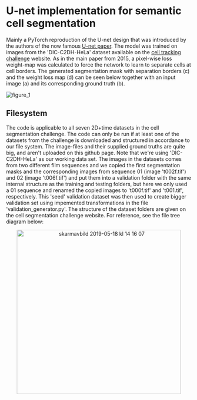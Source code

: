 # U-net implementation for semantic cell segmentation
Mainly a PyTorch reproduction of the U-net design that was introduced by the authors of the now famous [U-net paper](https://arxiv.org/abs/1505.04597). The model was trained on images from the 'DIC-C2DH-HeLa' dataset available on the [cell tracking challenge](http://celltrackingchallenge.net) website. As in the main paper from 2015, a pixel-wise loss weight-map was calculated to force the network to learn to separate cells at cell borders. The generated segmentation mask with separation borders (c) and the weight loss map (d) can be seen below together with an input image (a) and its corresponding ground truth (b). 

![figure_1](https://gits-15.sys.kth.se/storage/user/6883/files/52f90580-7910-11e9-8a71-f97d29793d84)

## Filesystem
The code is applicable to all seven 2D+time datasets in the cell segmentation challenge. The code can only be run if at least one of the datasets from the challenge is downloaded and structured in accordance to our file system. The image-files and their supplied ground truths are quite big, and aren't uploaded on this github page. Note that we're using 'DIC-C2DH-HeLa' as our working data set. The images in the datasets comes from two different film sequences and we copied the first segmentation masks and the corresponding images from sequence 01 (image 't002f.tif') and 02 (image 't006f.tif') and put them into a validation folder with the same internal structure as the training and testing folders, but here we only used a 01 sequence and renamed the copied images to 't000f.tif' and 't001.tif', respectively. This 'seed' validation dataset was then used to create bigger validation set using impemented transformations in the file 'validation_generator.py'. The structure of the dataset folders are given on the cell segmentation challenge website. For reference, see the file tree diagram below:

<p align="center">
  <img width="446" alt="skarmavbild 2019-05-18 kl 14 16 07" 
       src="https://gits-15.sys.kth.se/storage/user/6883/files/8753dc80-7977-11e9-988f-fe7c2f52570a">
</p>




